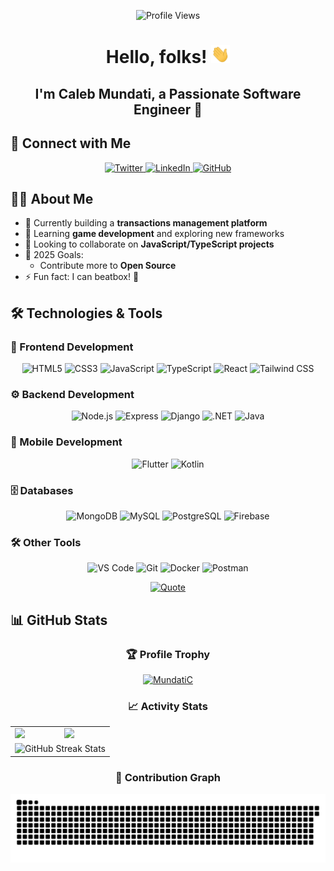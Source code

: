 ﻿<p align="center">
  <img src="https://komarev.com/ghpvc/?username=MundatiC&color=0e75b6&style=flat" alt="Profile Views" />
</p>

<h1 align="center">Hello, folks! <img src="./assets/wave.gif" width="30px"></h1>
<h2 align="center">I'm Caleb Mundati, a Passionate Software Engineer 🚀</h2>

## 🔗 Connect with Me

<div align="center">
  <a href="https://twitter.com/CalebMundati" target="_blank">
    <img src="https://img.shields.io/badge/Twitter-1DA1F2?style=for-the-badge&logo=twitter&logoColor=white" alt="Twitter"/>
  </a>
  <a href="https://www.linkedin.com/in/caleb-mundati/" target="_blank">
    <img src="https://img.shields.io/badge/LinkedIn-0077B5?style=for-the-badge&logo=linkedin&logoColor=white" alt="LinkedIn"/>
  </a>
  <a href="https://github.com/MundatiC" target="_blank">
    <img src="https://img.shields.io/badge/GitHub-100000?style=for-the-badge&logo=github&logoColor=white" alt="GitHub"/>
  </a>
</div>

## 👨‍💻 About Me

- 🔭 Currently building a **transactions management platform**
- 🌱 Learning **game development** and exploring new frameworks
- 👯 Looking to collaborate on **JavaScript/TypeScript projects**
- 🎯 2025 Goals: 
  - Contribute more to **Open Source**
- ⚡ Fun fact: I can beatbox! 🎤

## 🛠️ Technologies & Tools

### 📱 Frontend Development
<p align="center">
  <img alt="HTML5" height="40" src="https://cdn.jsdelivr.net/gh/devicons/devicon/icons/html5/html5-original.svg" title="HTML5"/>
  <img alt="CSS3" height="40" src="https://cdn.jsdelivr.net/gh/devicons/devicon/icons/css3/css3-original.svg" title="CSS3"/>
  <img alt="JavaScript" height="40" src="https://cdn.jsdelivr.net/gh/devicons/devicon/icons/javascript/javascript-original.svg" title="JavaScript"/>
  <img alt="TypeScript" height="40" src="https://cdn.jsdelivr.net/gh/devicons/devicon/icons/typescript/typescript-original.svg" title="TypeScript"/>
  <img alt="React" height="40" src="https://cdn.jsdelivr.net/gh/devicons/devicon/icons/react/react-original.svg" title="React"/>
  <img alt="Tailwind CSS" height="40" src="https://cdn.jsdelivr.net/gh/devicons/devicon/icons/tailwindcss/tailwindcss-original.svg" title="Tailwind CSS"/>
</p>

### ⚙️ Backend Development
<p align="center">
  <img alt="Node.js" height="40" src="https://cdn.jsdelivr.net/gh/devicons/devicon/icons/nodejs/nodejs-original.svg" title="Node.js"/>
  <img alt="Express" height="40" src="https://cdn.jsdelivr.net/gh/devicons/devicon/icons/express/express-original.svg" title="Express"/>
  <img alt="Django" height="40" src="https://cdn.jsdelivr.net/gh/devicons/devicon/icons/django/django-plain.svg" title="Django"/>
  <img alt=".NET" height="40" src="https://cdn.jsdelivr.net/gh/devicons/devicon/icons/dotnetcore/dotnetcore-original.svg" title=".NET"/>
  <img alt="Java" height="40" src="https://cdn.jsdelivr.net/gh/devicons/devicon/icons/java/java-original.svg" title="Java"/>
</p>

### 📱 Mobile Development
<p align="center">
  <img alt="Flutter" height="40" src="https://cdn.jsdelivr.net/gh/devicons/devicon/icons/flutter/flutter-original.svg" title="Flutter"/>
  <img alt="Kotlin" height="40" src="https://cdn.jsdelivr.net/gh/devicons/devicon/icons/kotlin/kotlin-original.svg" title="Kotlin"/>
</p>

### 🗄️ Databases
<p align="center">
  <img alt="MongoDB" height="40" src="https://cdn.jsdelivr.net/gh/devicons/devicon/icons/mongodb/mongodb-original.svg" title="MongoDB"/>
  <img alt="MySQL" height="40" src="https://cdn.jsdelivr.net/gh/devicons/devicon/icons/mysql/mysql-original.svg" title="MySQL"/>
  <img alt="PostgreSQL" height="40" src="https://cdn.jsdelivr.net/gh/devicons/devicon/icons/postgresql/postgresql-original.svg" title="PostgreSQL"/>
  <img alt="Firebase" height="40" src="https://cdn.jsdelivr.net/gh/devicons/devicon/icons/firebase/firebase-plain.svg" title="Firebase"/>
</p>

### 🛠️ Other Tools
<p align="center">
  <img alt="VS Code" height="40" src="https://cdn.jsdelivr.net/gh/devicons/devicon/icons/vscode/vscode-original.svg" title="VS Code"/>
  <img alt="Git" height="40" src="https://cdn.jsdelivr.net/gh/devicons/devicon/icons/git/git-original.svg" title="Git"/>
  <img alt="Docker" height="40" src="https://cdn.jsdelivr.net/gh/devicons/devicon/icons/docker/docker-original.svg" title="Docker"/>
  <img alt="Postman" height="40" src="https://cdn.jsdelivr.net/gh/devicons/devicon/icons/postman/postman-original.svg" title="Postman"/>
</p>

<p align="center">
  <a href="https://github.com/piyushsuthar/github-readme-quotes">
    <img src="https://quotes-github-readme.vercel.app/api?type=horizontal&theme=tokyonight&animation=grow_out_in&quoteCategory=programming" alt="Quote"/>
  </a>
</p>

## 📊 GitHub Stats

<div align="center">
  
  ### 🏆 Profile Trophy
  <a href="https://github.com/ryo-ma/github-profile-trophy">
    <img src="https://github-profile-trophy.vercel.app/?username=MundatiC&theme=tokyonight&column=7&margin-w=15&margin-h=15" alt="MundatiC"/>
  </a>
  
  ### 📈 Activity Stats
  <table>
    <tr>
      <td>
        <img height="180em" src="https://github-readme-stats.vercel.app/api?username=MundatiC&show_icons=true&theme=tokyonight&include_all_commits=true" />
      </td>
      <td>
        <img height="180em" src="https://github-readme-stats.vercel.app/api/top-langs/?username=MundatiC&layout=compact&langs_count=10&theme=tokyonight" />
      </td>
    </tr>
    <tr>
      <td colspan="2">
        <img height="180em" src="https://github-readme-streak-stats.herokuapp.com/?user=MundatiC&theme=tokyonight_duo" alt="GitHub Streak Stats"/>
      </td>
    </tr>
  </table>
  
  ### 🐍 Contribution Graph
  <picture>
    <source media="(prefers-color-scheme: dark)" srcset="https://raw.githubusercontent.com/MundatiC/MundatiC/output/github-contribution-grid-snake-dark.svg">
    <source media="(prefers-color-scheme: light)" srcset="https://raw.githubusercontent.com/MundatiC/MundatiC/output/github-contribution-grid-snake.svg">
    <img alt="Snake animation" src="https://raw.githubusercontent.com/MundatiC/MundatiC/output/github-contribution-grid-snake.svg"/>
  </picture>
</div>